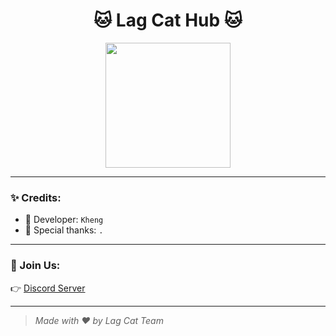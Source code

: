 <h1 align="center">🐱 Lag Cat Hub 🐱</h1>

<p align="center">
  <img src="https://media.giphy.com/media/v1.Y2lkPTc5MGI3NjExNjE5bXRsczE1d2cybHRxeWwxMXo0emc4Z3BvM3dlY3Y4ajlxeXBuMSZlcD12MV9naWZzX3NlYXJjaCZjdD1n/KzJkzjggfGN5Py6nkT/giphy.gif" width="200" />
</p>

---

### ✨ Credits:
- 🧠 Developer: `Kheng`
- 💬 Special thanks: `.`

---

### 🔗 Join Us:
👉 [Discord Server](https://discord.gg/KTG45Zv58j)

---

> *Made with ❤️ by Lag Cat Team*
